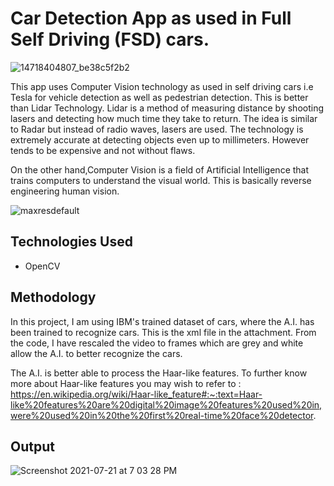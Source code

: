 # Car Detection App as used in Full Self Driving (FSD) cars.

![14718404807_be38c5f2b2](https://user-images.githubusercontent.com/77420780/126481426-616f8f2d-0dc3-41f5-9442-3c6f473b2d20.jpg)

This app uses Computer Vision technology as used in self driving cars i.e Tesla for vehicle detection as well as pedestrian detection. This is better than Lidar Technology. Lidar is a method of measuring distance by shooting lasers and detecting how much time they take to return. The idea is similar to Radar but instead of radio waves, lasers are used. The technology is extremely accurate at detecting objects even up to millimeters. However tends to be expensive and not without flaws.

On the other hand,Computer Vision is a field of Artificial Intelligence that trains computers to understand the visual world. This is basically reverse engineering human vision.

![maxresdefault](https://user-images.githubusercontent.com/77420780/126481784-e15ae5cb-2a45-40db-815a-c0c619e167e6.jpg)


## Technologies Used
* OpenCV 


## Methodology
In this project, I am using IBM's trained dataset of cars, where the A.I. has been trained to recognize cars. This is the xml file in the attachment. From the code, I have rescaled the video to frames which are grey and white allow the A.I. to better recognize the cars.

The A.I. is better able to process the Haar-like features.
To further know more about Haar-like features you may wish to refer to :
https://en.wikipedia.org/wiki/Haar-like_feature#:~:text=Haar-like%20features%20are%20digital%20image%20features%20used%20in,were%20used%20in%20the%20first%20real-time%20face%20detector.


## Output

![Screenshot 2021-07-21 at 7 03 28 PM](https://user-images.githubusercontent.com/77420780/126480987-4b6aa70c-e46a-4378-9fa1-f0612b614aed.png)


